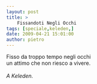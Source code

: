 ```yaml
---
layout: post
title: >
    Fissandoti Negli Occhi
tags: [speciale,keleden,]
date: 2009-04-21 15:01:00
author: pietro
---
```

Fisso da troppo tempo negli occhi<br/>un attimo che non riesco a vivere.<br/><br/><span style="font-style: italic">A Keleden.</span>
